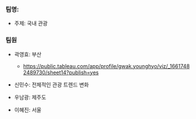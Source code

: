 ### 팀명: 

- 주제: 국내 관광

### 팀원

- 곽영효: 부산
  - https://public.tableau.com/app/profile/gwak.younghyo/viz/_16617482489730/sheet14?publish=yes

- 신민수: 전체적인 관광 트렌드 변화 

- 우남광: 제주도

- 이혜진: 서울
